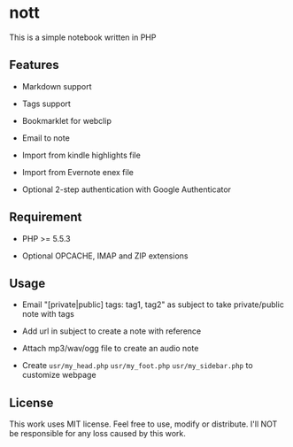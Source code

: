 nott
======

This is a simple notebook written in PHP

## Features ##

* Markdown support

* Tags support

* Bookmarklet for webclip

* Email to note

* Import from kindle highlights file

* Import from Evernote enex file

* Optional 2-step authentication with Google Authenticator

## Requirement ##

* PHP >= 5.5.3

* Optional OPCACHE, IMAP and ZIP extensions

## Usage ##

* Email "[private|public] tags: tag1, tag2" as subject to take private/public note with tags

* Add url in subject to create a note with reference

* Attach mp3/wav/ogg file to create an audio note

* Create `usr/my_head.php` `usr/my_foot.php` `usr/my_sidebar.php` to customize webpage

## License ##

This work uses MIT license. Feel free to use, modify or distribute. I'll NOT be responsible for any loss caused by this work.
